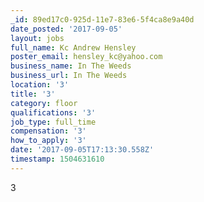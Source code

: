 ```yaml
---
_id: 89ed17c0-925d-11e7-83e6-5f4ca8e9a40d
date_posted: '2017-09-05'
layout: jobs
full_name: Kc Andrew Hensley
poster_email: hensley_kc@yahoo.com
business_name: In The Weeds
business_url: In The Weeds
location: '3'
title: '3'
category: floor
qualifications: '3'
job_type: full_time
compensation: '3'
how_to_apply: '3'
date: '2017-09-05T17:13:30.558Z'
timestamp: 1504631610
---
```

3
